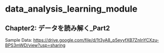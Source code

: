 # data_analysis_learning_module

<!-- START doctoc -->
<!-- END doctoc -->

## Chapter2: データを読み解く_Part2
Sample Data:
https://drive.google.com/file/d/1t3yA8_p5eyyfXB7ZnInYCXzu-BPS3mWD/view?usp=sharing